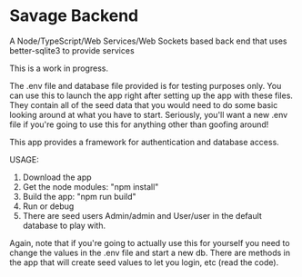 # Savage Backend
A Node/TypeScript/Web Services/Web Sockets based back end that uses better-sqlite3 to provide services

This is a work in progress.

The .env file and database file provided is for testing purposes only. You can use this to launch the app right after setting up the app with these files. They contain all of the seed data that you would need to do some basic looking around at what you have to start. Seriously, you'll want a new .env file if you're going to use this for anything other than goofing around!

This app provides a framework for authentication and database access.

USAGE:
1. Download the app
2. Get the node modules: "npm install"
3. Build the app: "npm run build"
4. Run or debug
5. There are seed users Admin/admin and User/user in the default database to play with.

Again, note that if you're going to actually use this for yourself you need to change the values in the .env file and start a new db. There are methods in the app that will create seed values to let you login, etc (read the code).
